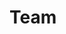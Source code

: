 <script setup>
import { VPTeamMembers } from 'vitepress/theme'

const members = [
  {
    avatar: 'https://cdn.honey.is/avatar/B4L/gjL/Eg8hgHtE864K4aF4.png?size=640',
    name: 'Renato Moor',
    title: 'Frontend Developer',
    links: [
      { icon: 'github', link: 'https://github.com/renatomoor' },
    ]
  },
  {
    avatar: 'https://avatars.githubusercontent.com/u/48969740?v=4',
    name: 'Dario Regazzoni',
    title: 'Frontend Developer',
    links: [
      { icon: 'github', link: 'https://github.com/DarioRega' },
    ]
  },
]
</script>

# Team 

<VPTeamMembers size="medium" :members="members" />
